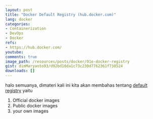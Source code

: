 ```yaml
---
layout: post
title: "Docker Default Registry (hub.docker.com)"
lang: docker
categories:
- Containerization
- DevOps
- Docker
refs: 
- https://hub.docker.com/
youtube: 
comments: true
image_path: /resources/posts/docker/01e-docker-registry
gist: dimMaryanto93/d92bd18da1c73c230d7762361f738524
downloads: []
---
```



halo semuanya, dimateri kali ini kita akan membahas tentang [default registry](hub.docker.com) yaitu

1. Official docker images
2. Public docker images
3. your own images